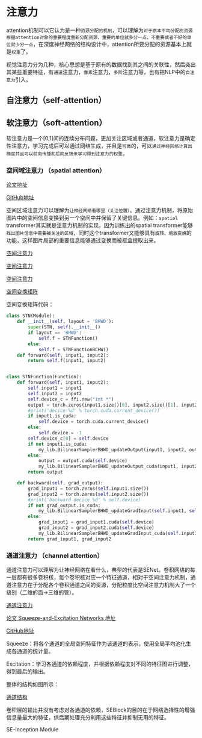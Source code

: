 # 注意力

attention机制可以它认为是一种`资源分配的机制`，可以理解为`对于原本平均分配的资源根据attention对象的重要程度重新分配资源，重要的单位就多分一点，不重要或者不好的单位就少分一点`，在深度神经网络的结构设计中，attention所要分配的资源基本上就是`权重`了。  

视觉注意力分为几种，核心思想是基于原有的数据找到其之间的关联性，然后突出其某些重要特征，有`通道`注意力，`像素`注意力，`多阶`注意力等，也有把NLP中的`自注意力`引入。

## 自注意力（self-attention）

## 软注意力（soft-attention）

软注意力是一个[0,1]间的连续分布问题，更加关注区域或者通道，软注意力是确定性注意力，学习完成后可以通过网络生成，并且是``可微``的，可以``通过神经网络计算出梯度并且可以前向传播和后向反馈来学习得到注意力的权重``。  

### 空间域注意力 （spatial attention）

[论文地址](https://proceedings.neurips.cc/paper/2015/hash/33ceb07bf4eeb3da587e268d663aba1a-Abstract.html)  

[GitHub地址](https://github.com/fxia22/stn.pytorch)  

空间区域注意力可以理解为`让神经网络看哪里（关注位置）`。通过注意力机制，将原始图片中的空间信息变换到另一个空间中并保留了关键信息。例如：`spatial` transformer其实就是注意力机制的实现，因为训练出的spatial transformer能够`找出图片信息中需要被关注的区域`，同时这个transformer又能够具有`旋转、缩放变换`的功能，这样图片局部的重要信息能够通过变换而被框盒提取出来。  

[空间注意力](../imgs/1-空间注意力.jpg)  

[空间注意力](../imgs/2-空间注意力.jpg)  

[空间注意力](../imgs/3-空间注意力.jpg)  

[空间变换矩阵](../imgs/空间变换矩阵.png)  

空间变换矩阵代码：  
```python
class STN(Module):
    def __init__(self, layout = 'BHWD'):
        super(STN, self).__init__()
        if layout == 'BHWD':
            self.f = STNFunction()
        else:
            self.f = STNFunctionBCHW()
    def forward(self, input1, input2):
        return self.f(input1, input2)


class STNFunction(Function):
    def forward(self, input1, input2):
        self.input1 = input1
        self.input2 = input2
        self.device_c = ffi.new("int *")
        output = torch.zeros(input1.size()[0], input2.size()[1], input2.size()[2], input1.size()[3])
        #print('decice %d' % torch.cuda.current_device())
        if input1.is_cuda:
            self.device = torch.cuda.current_device()
        else:
            self.device = -1
        self.device_c[0] = self.device
        if not input1.is_cuda:
            my_lib.BilinearSamplerBHWD_updateOutput(input1, input2, output)
        else:
            output = output.cuda(self.device)
            my_lib.BilinearSamplerBHWD_updateOutput_cuda(input1, input2, output, self.device_c)
        return output

    def backward(self, grad_output):
        grad_input1 = torch.zeros(self.input1.size())
        grad_input2 = torch.zeros(self.input2.size())
        #print('backward decice %d' % self.device)
        if not grad_output.is_cuda:
            my_lib.BilinearSamplerBHWD_updateGradInput(self.input1, self.input2, grad_input1, grad_input2, grad_output)
        else:
            grad_input1 = grad_input1.cuda(self.device)
            grad_input2 = grad_input2.cuda(self.device)
            my_lib.BilinearSamplerBHWD_updateGradInput_cuda(self.input1, self.input2, grad_input1, grad_input2, grad_output, self.device_c)
        return grad_input1, grad_input2
```

### 通道注意力 （channel attention）

通道注意力可以理解为让神经网络在看什么，典型的代表是SENet。卷积网络的每一层都有很多卷积核，每个卷积核对应一个特征通道，相对于空间注意力机制，通道注意力在于分配各个卷积通道之间的资源，分配粒度比空间注意力机制大了一个级别（二维的面→三维的管）。  

[通道注意力](../imgs/通道注意力.jpg)  

[论文 Squeeze-and-Excitation Networks 地址](https://arxiv.org/abs/1709.01507)  

[GitHub地址](https://github.com/moskomule/senet.pytorch)  

Squeeze：将各个通道的全局空间特征作为该通道的表示，使用全局平均池化生成各通道的统计量。  

Excitation：学习各通道的依赖程度，并根据依赖程度对不同的特征图进行调整，得到最后的输出。  

整体的结构如图所示：  

[通道结构](../imgs/通道结构.jpg)  

卷积层的输出并没有考虑对各通道的依赖，SEBlock的目的在于网络选择性的增强信息量最大的特征，供后期处理充分利用这些特征并抑制无用的特征。  

SE-Inception Module
